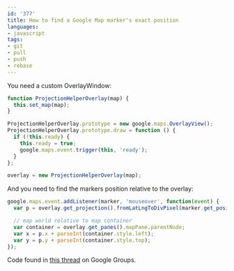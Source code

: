 ```yaml
---
id: '377'
title: How to find a Google Map marker's exact position
languages:
- javascript
tags:
- git
- pull
- push
- rebase
---
```

You need a custom OverlayWindow:


```javascript
function ProjectionHelperOverlay(map) {
  this.set_map(map);
}

ProjectionHelperOverlay.prototype = new google.maps.OverlayView();
ProjectionHelperOverlay.prototype.draw = function () {
  if (!this.ready) {
    this.ready = true;
    google.maps.event.trigger(this, 'ready');
  }
}; 

overlay = new ProjectionHelperOverlay(map);
```
    

And you need to find the markers position relative to the overlay:


```javascript
google.maps.event.addListener(marker, 'mouseover', function(event) {
  var p = overlay.get_projection().fromLatLngToDivPixel(marker.get_position());

  // map world relative to map container
  var container = overlay.get_panes().mapPane.parentNode;
  var x = p.x + parseInt(container.style.left);
  var y = p.y + parseInt(container.style.top);
});
```
    

Code found in [this thread](http://groups.google.com/group/google-maps-js-api-v3/browse_thread/thread/f30e8dfad9cb2c9b) on Google Groups.

